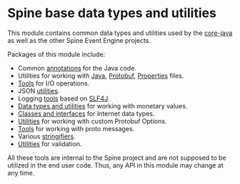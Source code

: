 # Spine base data types and utilities

This module contains common data types and utilities used by the 
[core-java](https://github.com/SpineEventEngine/core-java) as well as the other Spine Event Engine
projects.

Packages of this module include:

* Common [annotations](src/main/java/io/spine/annotation) for the Java code.
* Utilities for working with [Java](src/main/java/io/spine/code/java), 
  [Protobuf](src/main/java/io/spine/code/proto), 
  [Properties](src/main/java/io/spine/code/properties)
  files.
* [Tools](src/main/java/io/spine/io) for I/O operations.
* JSON [utilities](src/main/java/io/spine/json).
* Logging [tools](src/main/java/io/spine/logging) based on [SLF4J](https://www.slf4j.org/).
* [Data types and utilities](generated/main/java/io/spine/money) for working with monetary values.
* [Classes and interfaces](generated/main/java/io/spine/net) for Internet data types.
* [Utilities](generated/main/java/io/spine/option) for working with custom Protobuf Options.
* [Tools](src/main/java/io/spine/protobuf) for working with proto messages.
* Various [stringifiers](src/main/java/io/spine/string).
* [Utilities](generated/main/java/io/spine/validate) for validation.

All these tools are internal to the Spine project and are not supposed to be utilized in the end 
user code. Thus, any API in this module may change at any time.